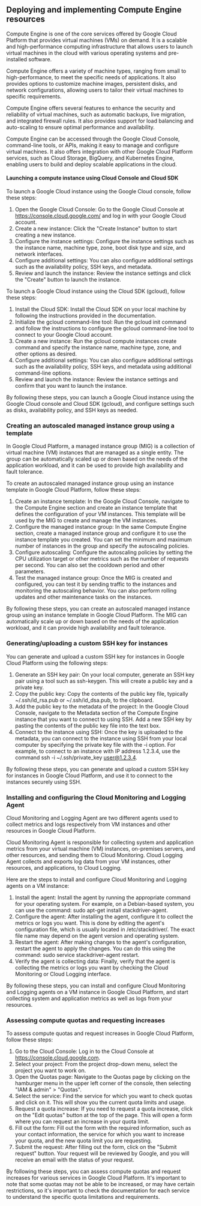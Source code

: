 ## Deploying and implementing Compute Engine resources
Compute Engine is one of the core services offered by Google Cloud Platform that provides virtual machines (VMs) on demand. It is a scalable and high-performance computing infrastructure that allows users to launch virtual machines in the cloud with various operating systems and pre-installed software.

Compute Engine offers a variety of machine types, ranging from small to high-performance, to meet the specific needs of applications. It also provides options to customize machine images, persistent disks, and network configurations, allowing users to tailor their virtual machines to specific requirements.

Compute Engine offers several features to enhance the security and reliability of virtual machines, such as automatic backups, live migration, and integrated firewall rules. It also provides support for load balancing and auto-scaling to ensure optimal performance and availability.

Compute Engine can be accessed through the Google Cloud Console, command-line tools, or APIs, making it easy to manage and configure virtual machines. It also offers integration with other Google Cloud Platform services, such as Cloud Storage, BigQuery, and Kubernetes Engine, enabling users to build and deploy scalable applications in the cloud.

#### Launching a compute instance using Cloud Console and Cloud SDK
To launch a Google Cloud instance using the Google Cloud console, follow these steps:

1. Open the Google Cloud Console: Go to the Google Cloud Console at https://console.cloud.google.com/ and log in with your Google Cloud account.
2. Create a new instance: Click the "Create Instance" button to start creating a new instance.
3. Configure the instance settings: Configure the instance settings such as the instance name, machine type, zone, boot disk type and size, and network interfaces.
4. Configure additional settings: You can also configure additional settings such as the availability policy, SSH keys, and metadata.
5. Review and launch the instance: Review the instance settings and click the "Create" button to launch the instance.


To launch a Google Cloud instance using the Cloud SDK (gcloud), follow these steps:

1. Install the Cloud SDK: Install the Cloud SDK on your local machine by following the instructions provided in the documentation.
2. Initialize the gcloud command-line tool: Run the gcloud init command and follow the instructions to configure the gcloud command-line tool to connect to your Google Cloud account.
3. Create a new instance: Run the gcloud compute instances create command and specify the instance name, machine type, zone, and other options as desired.
4. Configure additional settings: You can also configure additional settings such as the availability policy, SSH keys, and metadata using additional command-line options.
5. Review and launch the instance: Review the instance settings and confirm that you want to launch the instance.

By following these steps, you can launch a Google Cloud instance using the Google Cloud console and Cloud SDK (gcloud), and configure settings such as disks, availability policy, and SSH keys as needed.

### Creating an autoscaled managed instance group using a template
In Google Cloud Platform, a managed instance group (MIG) is a collection of virtual machine (VM) instances that are managed as a single entity. The group can be automatically scaled up or down based on the needs of the application workload, and it can be used to provide high availability and fault tolerance.

To create an autoscaled managed instance group using an instance template in Google Cloud Platform, follow these steps:

1. Create an instance template: In the Google Cloud Console, navigate to the Compute Engine section and create an instance template that defines the configuration of your VM instances. This template will be used by the MIG to create and manage the VM instances.
2. Configure the managed instance group: In the same Compute Engine section, create a managed instance group and configure it to use the instance template you created. You can set the minimum and maximum number of instances in the group and specify the autoscaling policies.
3. Configure autoscaling: Configure the autoscaling policies by setting the CPU utilization target or other metrics such as the number of requests per second. You can also set the cooldown period and other parameters.
4. Test the managed instance group: Once the MIG is created and configured, you can test it by sending traffic to the instances and monitoring the autoscaling behavior. You can also perform rolling updates and other maintenance tasks on the instances.

By following these steps, you can create an autoscaled managed instance group using an instance template in Google Cloud Platform. The MIG can automatically scale up or down based on the needs of the application workload, and it can provide high availability and fault tolerance.

### Generating/uploading a custom SSH key for instances

You can generate and upload a custom SSH key for instances in Google Cloud Platform using the following steps:

1. Generate an SSH key pair: On your local computer, generate an SSH key pair using a tool such as ssh-keygen. This will create a public key and a private key.
2. Copy the public key: Copy the contents of the public key file, typically ~/.ssh/id_rsa.pub or ~/.ssh/id_dsa.pub, to the clipboard.
3. Add the public key to the metadata of the project: In the Google Cloud Console, navigate to the Metadata section of the Compute Engine instance that you want to connect to using SSH. Add a new SSH key by pasting the contents of the public key file into the text box.
4. Connect to the instance using SSH: Once the key is uploaded to the metadata, you can connect to the instance using SSH from your local computer by specifying the private key file with the -i option. For example, to connect to an instance with IP address 1.2.3.4, use the command ssh -i ~/.ssh/private_key user@1.2.3.4.

By following these steps, you can generate and upload a custom SSH key for instances in Google Cloud Platform, and use it to connect to the instances securely using SSH.

### Installing and configuring the Cloud Monitoring and Logging Agent

Cloud Monitoring and Logging Agent are two different agents used to collect metrics and logs respectively from VM instances and other resources in Google Cloud Platform.

Cloud Monitoring Agent is responsible for collecting system and application metrics from your virtual machine (VM) instances, on-premises servers, and other resources, and sending them to Cloud Monitoring. Cloud Logging Agent collects and exports log data from your VM instances, other resources, and applications, to Cloud Logging.

Here are the steps to install and configure Cloud Monitoring and Logging agents on a VM instance:

1. Install the agent: Install the agent by running the appropriate command for your operating system. For example, on a Debian-based system, you can use the command: sudo apt-get install stackdriver-agent.
2. Configure the agent: After installing the agent, configure it to collect the metrics or logs you want. This is done by editing the agent's configuration file, which is usually located in /etc/stackdriver/. The exact file name may depend on the agent version and operating system.
3. Restart the agent: After making changes to the agent's configuration, restart the agent to apply the changes. You can do this using the command: sudo service stackdriver-agent restart.
4. Verify the agent is collecting data: Finally, verify that the agent is collecting the metrics or logs you want by checking the Cloud Monitoring or Cloud Logging interface.

By following these steps, you can install and configure Cloud Monitoring and Logging agents on a VM instance in Google Cloud Platform, and start collecting system and application metrics as well as logs from your resources.

### Assessing compute quotas and requesting increases
To assess compute quotas and request increases in Google Cloud Platform, follow these steps:

1. Go to the Cloud Console: Log in to the Cloud Console at https://console.cloud.google.com.
2. Select your project: From the project drop-down menu, select the project you want to work on.
3. Open the Quotas page: Navigate to the Quotas page by clicking on the hamburger menu in the upper left corner of the console, then selecting "IAM & admin" > "Quotas".
4. Select the service: Find the service for which you want to check quotas and click on it. This will show you the current quota limits and usage.
5. Request a quota increase: If you need to request a quota increase, click on the "Edit quotas" button at the top of the page. This will open a form where you can request an increase in your quota limit.
6. Fill out the form: Fill out the form with the required information, such as your contact information, the service for which you want to increase your quota, and the new quota limit you are requesting.
7. Submit the request: After filling out the form, click on the "Submit request" button. Your request will be reviewed by Google, and you will receive an email with the status of your request.

By following these steps, you can assess compute quotas and request increases for various services in Google Cloud Platform. It's important to note that some quotas may not be able to be increased, or may have certain restrictions, so it's important to check the documentation for each service to understand the specific quota limitations and requirements.